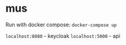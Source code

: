 # mus
Run with docker compose: ```docker-compose up```

```localhost:8080``` - keycloak
```localhost:5000``` - api
